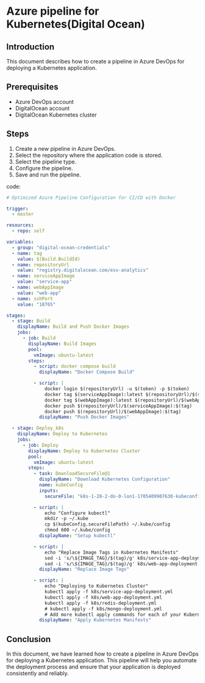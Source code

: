 # Azure pipeline for Kubernetes(Digital Ocean)

## Introduction

This document describes how to create a pipeline in Azure DevOps for deploying a Kubernetes application.

## Prerequisites

- Azure DevOps account
- DigitalOcean account
- DigitalOcean Kubernetes cluster

## Steps

1. Create a new pipeline in Azure DevOps.
2. Select the repository where the application code is stored.
3. Select the pipeline type.
4. Configure the pipeline.
5. Save and run the pipeline.

code:

```yaml
# Optimized Azure Pipeline Configuration for CI/CD with Docker

trigger:
  - master

resources:
  - repo: self

variables:
  - group: "digital-ocean-credentials"
  - name: tag
    value: $(Build.BuildId)
  - name: repositoryUrl
    value: "registry.digitalocean.com/esv-analytics"
  - name: serviceAppImage
    value: "service-app"
  - name: webAppImage
    value: "web-app"
  - name: sshPort
    value: "18765"

stages:
  - stage: Build
    displayName: Build and Push Docker Images
    jobs:
      - job: Build
        displayName: Build Images
        pool:
          vmImage: ubuntu-latest
        steps:
          - script: docker compose build
            displayName: "Docker Compose Build"

          - script: |
              docker login $(repositoryUrl) -u $(token) -p $(token)
              docker tag $(serviceAppImage):latest $(repositoryUrl)/$(serviceAppImage):$(tag)
              docker tag $(webAppImage):latest $(repositoryUrl)/$(webAppImage):$(tag)
              docker push $(repositoryUrl)/$(serviceAppImage):$(tag)
              docker push $(repositoryUrl)/$(webAppImage):$(tag)
            displayName: "Push Docker Images"

  - stage: Deploy_k8s
    displayName: Deploy to Kubernetes
    jobs:
      - job: Deploy
        displayName: Deploy to Kubernetes Cluster
        pool:
          vmImage: ubuntu-latest
        steps:
          - task: DownloadSecureFile@1
            displayName: "Download Kubernetes Configuration"
            name: kubeConfig
            inputs:
              secureFile: "k8s-1-28-2-do-0-lon1-1705409907630-kubeconfig.yaml"

          - script: |
              echo "Configure kubectl"
              mkdir -p ~/.kube
              cp $(kubeConfig.secureFilePath) ~/.kube/config
              chmod 600 ~/.kube/config
            displayName: "Setup kubectl"

          - script: |
              echo "Replace Image Tags in Kubernetes Manifests"
              sed -i 's/\${IMAGE_TAG}/$(tag)/g' k8s/service-app-deployment.yml
              sed -i 's/\${IMAGE_TAG}/$(tag)/g' k8s/web-app-deployment.yml
            displayName: "Replace Image Tags"

          - script: |
              echo "Deploying to Kubernetes Cluster"
              kubectl apply -f k8s/service-app-deployment.yml
              kubectl apply -f k8s/web-app-deployment.yml
              kubectl apply -f k8s/redis-deployment.yml
              # kubectl apply -f k8s/mongo-deployment.yml
              # Add more kubectl apply commands for each of your Kubernetes manifest files
            displayName: "Apply Kubernetes Manifests"
```

## Conclusion

In this document, we have learned how to create a pipeline in Azure DevOps for deploying a Kubernetes application. This pipeline will help you automate the deployment process and ensure that your application is deployed consistently and reliably.

